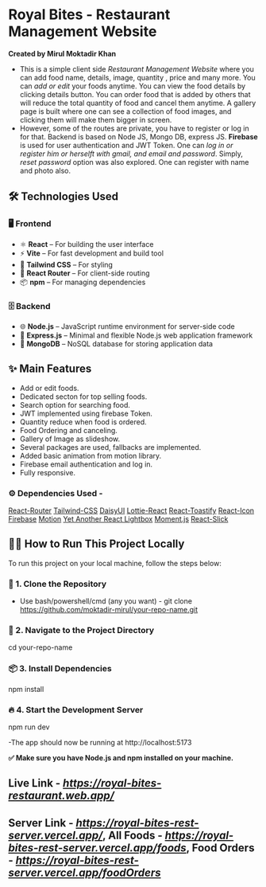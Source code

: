 # Royal Bites - Restaurant Management Website

**Created by Mirul Moktadir Khan**
- This is a simple client side *Restaurant Management Website* where you can add food name, details, image, quantity , price and many more. You can *add or edit* your foods anytime. You can view the food details by clicking details button. You can order food that is added by others that will reduce the total quantity of food and cancel them anytime. A gallery page is built where one can see a collection of food images, and clicking them will make them bigger in screen.
- However, some of the routes are private, you have to register or log in for that. Backend is based on Node JS, Mongo DB, express JS. **Firebase** is used for user authentication and JWT Token. One can *log in or register him or herselft with gmail, and email and password*. Simply, *reset password* option was also explored. One can register with name and photo also. 

## 🛠️ Technologies Used

### 🖥️ Frontend
- ⚛️ **React** – For building the user interface  
- ⚡ **Vite** – For fast development and build tool  
- 🎨 **Tailwind CSS** – For styling  
- 🔗 **React Router** – For client-side routing  
- 📦 **npm** – For managing dependencies

### 🗄️ Backend
- 🌐 **Node.js** – JavaScript runtime environment for server-side code  
- 🧰 **Express.js** – Minimal and flexible Node.js web application framework  
- 🍃 **MongoDB** – NoSQL database for storing application data

## ✨ Main Features
- Add or edit foods.
- Dedicated secton for top selling foods.
- Search option for searching food.
- JWT implemented using firebase Token.
- Quantity reduce when food is ordered.
- Food Ordering and canceling.
- Gallery of Image as slideshow.
- Several packages are used, fallbacks are implemented.
- Added basic animation from motion library.
- Firebase email authentication and log in.
- Fully responsive.


### ⚙️ Dependencies Used -
[React-Router](https://reactrouter.com/)
[Tailwind-CSS](https://tailwindcss.com/)
[DaisyUI](https://daisyui.com/)
[Lottie-React](https://lottiereact.com/)
[React-Toastify](https://github.com/fkhadra/react-toastify#readme)
[React-Icon](https://react-icons.github.io/react-icons/)
[Firebase](https://firebase.google.com/)
[Motion](https://motion.dev/)
[Yet Another React Lightbox](https://yet-another-react-lightbox.com/)
[Moment.js](https://momentjs.com/)
[React-Slick](https://react-slick.neostack.com/)


## 🧑‍💻 How to Run This Project Locally
To run this project on your local machine, follow the steps below:

### 📁 1. Clone the Repository
- Use bash/powershell/cmd (any you want) -
git clone https://github.com/moktadir-mirul/your-repo-name.git
### 📂 2. Navigate to the Project Directory
cd your-repo-name
### 📦 3. Install Dependencies
npm install
### 🔥 4. Start the Development Server
npm run dev

-The app should now be running at http://localhost:5173

**✅ Make sure you have Node.js and npm installed on your machine.**

## Live Link - ***https://royal-bites-restaurant.web.app/***
## Server Link - ***https://royal-bites-rest-server.vercel.app/***, All Foods - ***https://royal-bites-rest-server.vercel.app/foods***, Food Orders - ***https://royal-bites-rest-server.vercel.app/foodOrders***